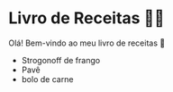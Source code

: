 # Livro de Receitas :woman_cook:

Olá! Bem-vindo ao meu livro de receitas :wave:

- Strogonoff de frango
- Pavê
- bolo de carne

